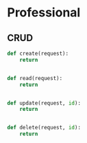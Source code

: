 # Professional

## CRUD

```python
def create(request):
    return


def read(request):
    return


def update(request, id):
    return


def delete(request, id):
    return
```
